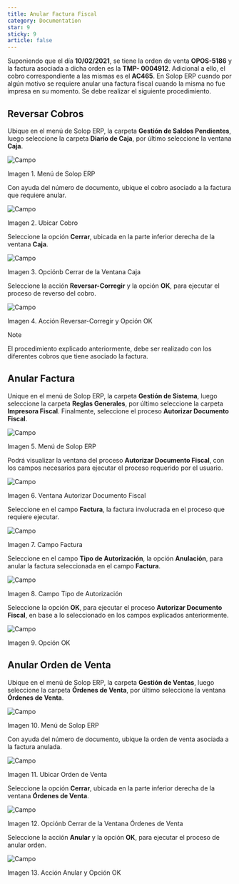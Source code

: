 ```yaml
---
title: Anular Factura Fiscal
category: Documentation
star: 9
sticky: 9
article: false
---
```


Suponiendo que el día **10/02/2021**, se tiene la orden de venta **OPOS-5186** y la factura asociada a dicha orden es la **TMP- 0004912**. Adicional a ello, el cobro correspondiente a las mismas es el **AC465**. En Solop ERP cuando por algún motivo se requiere anular una factura fiscal cuando la misma no fue impresa en su momento. Se debe realizar el siguiente procedimiento.

## Reversar Cobros

Ubique en el menú de Solop ERP, la carpeta **Gestión de Saldos Pendientes**, luego seleccione la carpeta **Diario de Caja**, por último seleccione la ventana **Caja**.

![Campo](/assets/img/docs/pdv-management/pdm-pdv-image1.png)

Imagen 1. Menú de Solop ERP

Con ayuda del número de documento, ubique el cobro asociado a la factura que requiere anular.

![Campo](/assets/img/docs/pdv-management/pdm-pdv-image2.png)

Imagen 2. Ubicar Cobro

Seleccione la opción **Cerrar**, ubicada en la parte inferior derecha de la ventana **Caja**.

![Campo](/assets/img/docs/pdv-management/pdm-pdv-image3.png)

Imagen 3. Opciónb Cerrar de la Ventana Caja

Seleccione la acción **Reversar-Corregir** y la opción **OK**, para ejecutar el proceso de reverso del cobro.

![Campo](/assets/img/docs/pdv-management/pdm-pdv-image4.png)

Imagen 4. Acción Reversar-Corregir y Opción OK

> [!NOTE]
> El procedimiento explicado anteriormente, debe ser realizado con los diferentes cobros que tiene asociado la factura.

## Anular Factura

Unique en el menú de Solop ERP, la carpeta **Gestión de Sistema**, luego seleccione la carpeta **Reglas Generales**, por último seleccione la carpeta **Impresora Fiscal**. Finalmente, seleccione el proceso **Autorizar Documento Fiscal**.

![Campo](/assets/img/docs/pdv-management/pdm-pdv-image5.png)

Imagen 5. Menú de Solop ERP

Podrá visualizar la ventana del proceso **Autorizar Documento Fiscal**, con los campos necesarios para ejecutar el proceso requerido por el usuario.

![Campo](/assets/img/docs/pdv-management/pdm-pdv-image6.png)

Imagen 6. Ventana Autorizar Documento Fiscal

Seleccione en el campo **Factura**, la factura involucrada en el proceso que requiere ejecutar.

![Campo](/assets/img/docs/pdv-management/pdm-pdv-image7.png)

Imagen 7. Campo Factura

Seleccione en el campo **Tipo de Autorización**, la opción **Anulación**, para anular la factura seleccionada en el campo **Factura**.

![Campo](/assets/img/docs/pdv-management/pdm-pdv-image8.png)

Imagen 8. Campo Tipo de Autorización

Seleccione la opción **OK**, para ejecutar el proceso **Autorizar Documento Fiscal**, en base a lo seleccionado en los campos explicados anteriormente.

![Campo](/assets/img/docs/pdv-management/pdm-pdv-image9.png)

Imagen 9. Opción OK

## Anular Orden de Venta

Ubique en el menú de Solop ERP, la carpeta **Gestión de Ventas**, luego seleccione la carpeta **Órdenes de Venta**, por último seleccione la ventana **Órdenes de Venta**.

![Campo](/assets/img/docs/pdv-management/pdm-pdv-image10.png)

Imagen 10. Menú de Solop ERP

Con ayuda del número de documento, ubique la orden de venta asociada a la factura anulada.

![Campo](/assets/img/docs/pdv-management/pdm-pdv-image11.png)

Imagen 11. Ubicar Orden de Venta

Seleccione la opción **Cerrar**, ubicada en la parte inferior derecha de la ventana **Órdenes de Venta**.

![Campo](/assets/img/docs/pdv-management/pdm-pdv-image12.png)

Imagen 12. Opciónb Cerrar de la Ventana Órdenes de Venta

Seleccione la acción **Anular** y la opción **OK**, para ejecutar el proceso de anular orden.

![Campo](/assets/img/docs/pdv-management/pdm-pdv-image13.png)

Imagen 13. Acción Anular y Opción OK
